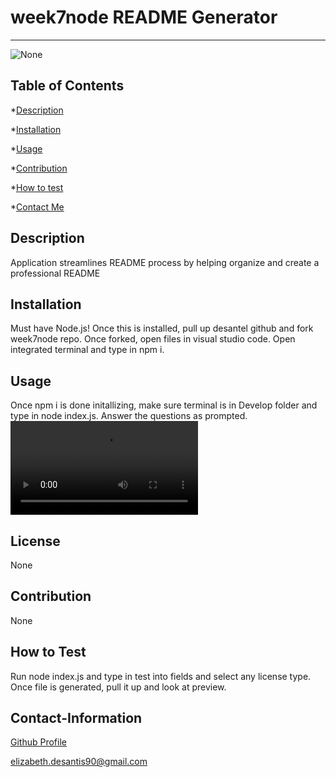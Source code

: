 # week7node README Generator
----

![None](https://img.shields.io/badge/License-None-blueviolet)

## Table of Contents

*[Description](#description)

*[Installation](#installation)

*[Usage](#usage)

*[Contribution](#contribute)

*[How to test](#test)

*[Contact Me](#Contact-Information)
  
## Description
Application streamlines README process by helping organize and create a professional README
  
## Installation
Must have Node.js! Once this is installed, pull up desantel github and fork week7node repo.  Once forked, open files in visual studio code.  Open integrated terminal and type in npm i.
  
## Usage
Once npm i is done initallizing, make sure terminal is in Develop folder and type in node index.js.  Answer the questions as prompted.
![Video](./Assets/testingVideo.webm)


## License
None

## Contribution
None
  
## How to Test
Run node index.js and type in test into fields and select any license type.  Once file is generated, pull it up and look at preview.
  
## Contact-Information
[Github Profile](https://github.com/desantel)

elizabeth.desantis90@gmail.com
